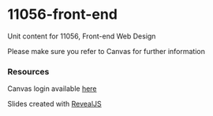 # 11056-front-end
Unit content for 11056, Front-end Web Design

Please make sure you refer to Canvas for further information

### Resources
Canvas login available [here](http://uclearn.canberra.edu.au)

Slides created with [RevealJS](https://github.com/hakimel/reveal.js)
